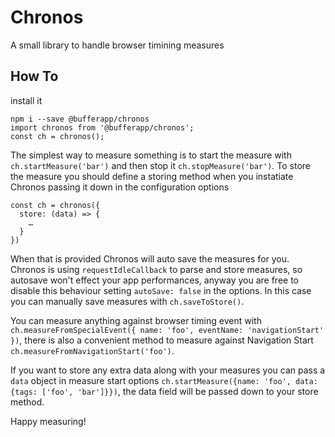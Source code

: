 # Chronos
A small library to handle browser timining measures

## How To

install it 
```
npm i --save @bufferapp/chronos
import chronos from '@bufferapp/chronos';
const ch = chronos();
```

The simplest way to measure something is to start the measure with `ch.startMeasure('bar')` and then stop it `ch.stopMeasure('bar')`.
To store the measure you should define a storing method when you instatiate Chronos passing it down in the configuration options

```
const ch = chronos({
  store: (data) => {
    …
  }
})
```

When that is provided Chronos will auto save the measures for you.
Chronos is using `requestIdleCallback` to parse and store measures, so autosave won't effect your app performances, anyway you are free to disable this behaviour setting `autoSave: false` in the options.
In this case you can manually save measures with `ch.saveToStore()`.

You can measure anything against browser timing event with `ch.measureFromSpecialEvent({ name: 'foo', eventName: 'navigationStart' })`, there is also a convenient method to measure against Navigation Start `ch.measureFromNavigationStart('foo')`.

If you want to store any extra data along with your measures you can pass a `data` object in measure start options `ch.startMeasure({name: 'foo', data: {tags: ['foo', 'bar']}})`, the data field will be passed down to your store method.

Happy measuring!
